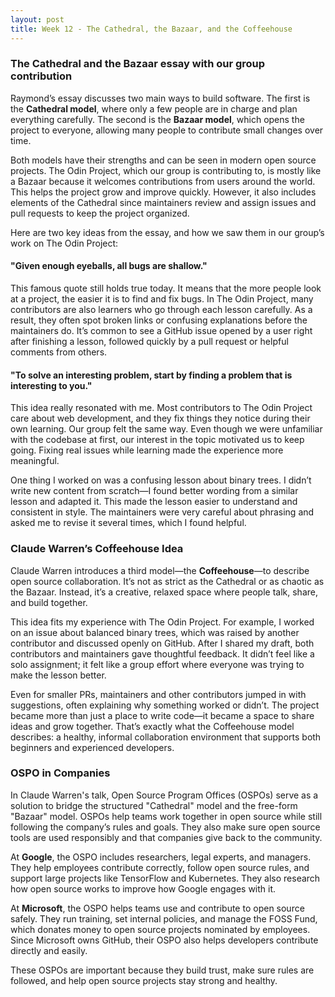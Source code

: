 ```yaml
---
layout: post
title: Week 12 - The Cathedral, the Bazaar, and the Coffeehouse
---
```


### The Cathedral and the Bazaar essay with our group contribution

Raymond’s essay discusses two main ways to build software. The first is the **Cathedral model**, where only a few people are in charge and plan everything carefully. The second is the **Bazaar model**, which opens the project to everyone, allowing many people to contribute small changes over time.

<!--more-->

Both models have their strengths and can be seen in modern open source projects. The Odin Project, which our group is contributing to, is mostly like a Bazaar because it welcomes contributions from users around the world. This helps the project grow and improve quickly. However, it also includes elements of the Cathedral since maintainers review and assign issues and pull requests to keep the project organized.

Here are two key ideas from the essay, and how we saw them in our group’s work on The Odin Project:

#### "Given enough eyeballs, all bugs are shallow."

This famous quote still holds true today. It means that the more people look at a project, the easier it is to find and fix bugs. In The Odin Project, many contributors are also learners who go through each lesson carefully. As a result, they often spot broken links or confusing explanations before the maintainers do. It’s common to see a GitHub issue opened by a user right after finishing a lesson, followed quickly by a pull request or helpful comments from others.

#### "To solve an interesting problem, start by finding a problem that is interesting to you."

This idea really resonated with me. Most contributors to The Odin Project care about web development, and they fix things they notice during their own learning. Our group felt the same way. Even though we were unfamiliar with the codebase at first, our interest in the topic motivated us to keep going. Fixing real issues while learning made the experience more meaningful.

One thing I worked on was a confusing lesson about binary trees. I didn’t write new content from scratch—I found better wording from a similar lesson and adapted it. This made the lesson easier to understand and consistent in style. The maintainers were very careful about phrasing and asked me to revise it several times, which I found helpful.

### Claude Warren’s Coffeehouse Idea

Claude Warren introduces a third model—the **Coffeehouse**—to describe open source collaboration. It’s not as strict as the Cathedral or as chaotic as the Bazaar. Instead, it’s a creative, relaxed space where people talk, share, and build together.

This idea fits my experience with The Odin Project. For example, I worked on an issue about balanced binary trees, which was raised by another contributor and discussed openly on GitHub. After I shared my draft, both contributors and maintainers gave thoughtful feedback. It didn’t feel like a solo assignment; it felt like a group effort where everyone was trying to make the lesson better.

Even for smaller PRs, maintainers and other contributors jumped in with suggestions, often explaining why something worked or didn’t. The project became more than just a place to write code—it became a space to share ideas and grow together. That’s exactly what the Coffeehouse model describes: a healthy, informal collaboration environment that supports both beginners and experienced developers.

### OSPO in Companies

In Claude Warren's talk, Open Source Program Offices (OSPOs) serve as a solution to bridge the structured "Cathedral" model and the free-form "Bazaar" model.
OSPOs help teams work together in open source while still following the company’s rules and goals. They also make sure open source tools are used responsibly and that companies give back to the community.

At **Google**, the OSPO includes researchers, legal experts, and managers. They help employees contribute correctly, follow open source rules, and support large projects like TensorFlow and Kubernetes. They also research how open source works to improve how Google engages with it.

At **Microsoft**, the OSPO helps teams use and contribute to open source safely. They run training, set internal policies, and manage the FOSS Fund, which donates money to open source projects nominated by employees. Since Microsoft owns GitHub, their OSPO also helps developers contribute directly and easily.

These OSPOs are important because they build trust, make sure rules are followed, and help open source projects stay strong and healthy.
